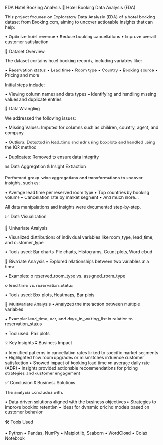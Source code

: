 EDA Hotel Booking Analysis
🏨 Hotel Booking Data Analysis (EDA)

This project focuses on Exploratory Data Analysis (EDA) of a hotel booking dataset from Booking.com, aiming to uncover actionable insights that can help:

• Optimize hotel revenue • Reduce booking cancellations • Improve overall customer satisfaction

📂 Dataset Overview

The dataset contains hotel booking records, including variables like:

• Reservation status • Lead time • Room type • Country • Booking source • Pricing and more

Initial steps include:

• Viewing column names and data types • Identifying and handling missing values and duplicate entries

🧹 Data Wrangling

We addressed the following issues:

• Missing Values: Imputed for columns such as children, country, agent, and company

• Outliers: Detected in lead_time and adr using boxplots and handled using the IQR method

• Duplicates: Removed to ensure data integrity

📊 Data Aggregation & Insight Extraction

Performed group-wise aggregations and transformations to uncover insights, such as:

• Average lead time per reserved room type • Top countries by booking volume • Cancellation rate by market segment • And much more...

All data manipulations and insights were documented step-by-step.

📈 Data Visualization

🔹 Univariate Analysis

• Visualized distributions of individual variables like room_type, lead_time, and customer_type

• Tools used: Bar charts, Pie charts, Histograms, Count plots, Word cloud

🔸 Bivariate Analysis • Explored relationships between two variables at a time

• Examples: o reserved_room_type vs. assigned_room_type

o lead_time vs. reservation_status

• Tools used: Box plots, Heatmaps, Bar plots

🔺 Multivariate Analysis • Analyzed the interaction between multiple variables

• Example: lead_time, adr, and days_in_waiting_list in relation to reservation_status

• Tool used: Pair plots

💡 Key Insights & Business Impact

• Identified patterns in cancellation rates linked to specific market segments • Highlighted how room upgrades or mismatches influence customer satisfaction • Showed impact of booking lead time on average daily rate (ADR) • Insights provided actionable recommendations for pricing strategies and customer engagement

✅ Conclusion & Business Solutions

The analysis concludes with:

• Data-driven solutions aligned with the business objectives • Strategies to improve booking retention • Ideas for dynamic pricing models based on customer behavior

🛠 Tools Used

• Python • Pandas, NumPy • Matplotlib, Seaborn • WordCloud • Colab Notebook
